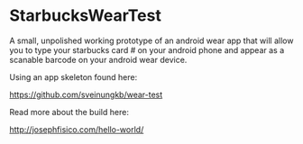 StarbucksWearTest
=================
A small, unpolished working prototype of an android wear app that will allow you to type your starbucks card # 
on your android phone and appear as a scanable barcode on your android wear device.

Using an app skeleton found here:

https://github.com/sveinungkb/wear-test


Read more about the build here:

http://josephfisico.com/hello-world/
